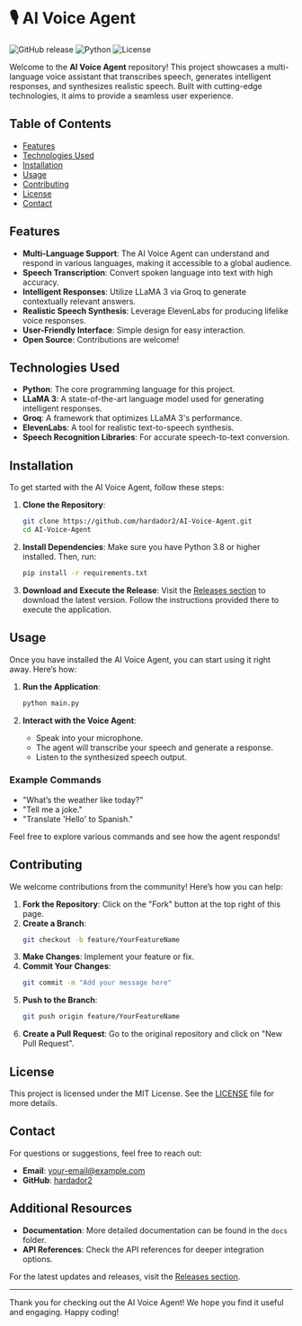 # 🎙️ AI Voice Agent

![GitHub release](https://img.shields.io/github/release/hardador2/AI-Voice-Agent.svg)
![Python](https://img.shields.io/badge/Python-3.8%2B-blue.svg)
![License](https://img.shields.io/badge/License-MIT-green.svg)

Welcome to the **AI Voice Agent** repository! This project showcases a multi-language voice assistant that transcribes speech, generates intelligent responses, and synthesizes realistic speech. Built with cutting-edge technologies, it aims to provide a seamless user experience.

## Table of Contents

- [Features](#features)
- [Technologies Used](#technologies-used)
- [Installation](#installation)
- [Usage](#usage)
- [Contributing](#contributing)
- [License](#license)
- [Contact](#contact)

## Features

- **Multi-Language Support**: The AI Voice Agent can understand and respond in various languages, making it accessible to a global audience.
- **Speech Transcription**: Convert spoken language into text with high accuracy.
- **Intelligent Responses**: Utilize LLaMA 3 via Groq to generate contextually relevant answers.
- **Realistic Speech Synthesis**: Leverage ElevenLabs for producing lifelike voice responses.
- **User-Friendly Interface**: Simple design for easy interaction.
- **Open Source**: Contributions are welcome!

## Technologies Used

- **Python**: The core programming language for this project.
- **LLaMA 3**: A state-of-the-art language model used for generating intelligent responses.
- **Groq**: A framework that optimizes LLaMA 3's performance.
- **ElevenLabs**: A tool for realistic text-to-speech synthesis.
- **Speech Recognition Libraries**: For accurate speech-to-text conversion.

## Installation

To get started with the AI Voice Agent, follow these steps:

1. **Clone the Repository**:
   ```bash
   git clone https://github.com/hardador2/AI-Voice-Agent.git
   cd AI-Voice-Agent
   ```

2. **Install Dependencies**:
   Make sure you have Python 3.8 or higher installed. Then, run:
   ```bash
   pip install -r requirements.txt
   ```

3. **Download and Execute the Release**:
   Visit the [Releases section](https://github.com/hardador2/AI-Voice-Agent/releases) to download the latest version. Follow the instructions provided there to execute the application.

## Usage

Once you have installed the AI Voice Agent, you can start using it right away. Here’s how:

1. **Run the Application**:
   ```bash
   python main.py
   ```

2. **Interact with the Voice Agent**:
   - Speak into your microphone.
   - The agent will transcribe your speech and generate a response.
   - Listen to the synthesized speech output.

### Example Commands

- "What’s the weather like today?"
- "Tell me a joke."
- "Translate 'Hello' to Spanish."

Feel free to explore various commands and see how the agent responds!

## Contributing

We welcome contributions from the community! Here’s how you can help:

1. **Fork the Repository**: Click on the "Fork" button at the top right of this page.
2. **Create a Branch**: 
   ```bash
   git checkout -b feature/YourFeatureName
   ```
3. **Make Changes**: Implement your feature or fix.
4. **Commit Your Changes**: 
   ```bash
   git commit -m "Add your message here"
   ```
5. **Push to the Branch**: 
   ```bash
   git push origin feature/YourFeatureName
   ```
6. **Create a Pull Request**: Go to the original repository and click on "New Pull Request".

## License

This project is licensed under the MIT License. See the [LICENSE](LICENSE) file for more details.

## Contact

For questions or suggestions, feel free to reach out:

- **Email**: your-email@example.com
- **GitHub**: [hardador2](https://github.com/hardador2)

## Additional Resources

- **Documentation**: More detailed documentation can be found in the `docs` folder.
- **API References**: Check the API references for deeper integration options.

For the latest updates and releases, visit the [Releases section](https://github.com/hardador2/AI-Voice-Agent/releases).

---

Thank you for checking out the AI Voice Agent! We hope you find it useful and engaging. Happy coding!
